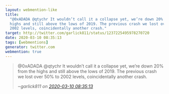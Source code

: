 ```yaml
---
layout: webmention-like
title:
  "@0xADADA @qtychr It wouldn’t call it a collapse yet, we’re down 20% from the
  highs and still above the lows of 2019. The previous crash we lost over 50% to
  2002 levels, coincidentally another crash."
target: http://twitter.com/garlick811/status/1237225495978270720
date: 2020-03-10 08:35:13
tags: [webmentions]
generator: twitter.com
webmention: true
---
```


<blockquote class="external-citation">
  <p>
    @0xADADA @qtychr It wouldn’t call it a collapse yet, we’re down 20% from the highs and still above the lows of 2019. The previous crash we lost over 50% to 2002 levels, coincidentally another crash.
  </p>
  <cite>‒<span class="p-author p-name">garlick811</span>
    on
    <a href="http://twitter.com/garlick811/status/1237225495978270720" rel="external nofollow" target="_blank">2020-03-10 08:35:13</a>
  </cite>
</blockquote>
